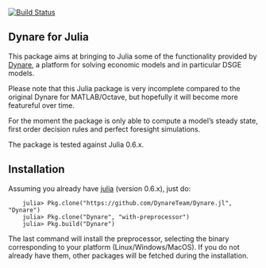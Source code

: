 [![Build Status](https://travis-ci.org/DynareTeam/Dynare.jl.svg?branch=master)](https://travis-ci.org/DynareTeam/Dynare.jl)

## Dynare for Julia

This package aims at bringing to Julia some of the functionality provided by
[Dynare](http://www.dynare.org), a platform for solving economic models and in
particular DSGE models.

Please note that this Julia package is very incomplete compared to the original
Dynare for MATLAB/Octave, but hopefully it will become more featureful over
time.

For the moment the package is only able to compute a model’s steady state,
first order decision rules and perfect foresight simulations.

The package is tested against Julia 0.6.x.

## Installation

Assuming you already have [julia](https://julialang.org/) (version
0.6.x), just do:
```julia-repl
	julia> Pkg.clone("https://github.com/DynareTeam/Dynare.jl", "Dynare")
	julia> Pkg.clone("Dynare", "with-preprocessor")
	julia> Pkg.build("Dynare")
```
The last command will install the preprocessor, selecting the binary
corresponding to your platform (Linux/Windows/MacOS). If you do not
already have them, other packages will be fetched during the installation.

